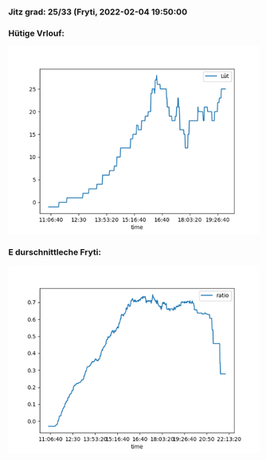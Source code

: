 ### Jitz grad: 25/33 (Fryti, 2022-02-04 19:50:00

### Hütige Vrlouf:
![Graph](Today.png)

### E durschnittleche Fryti:
![Graph](Fryti.png)